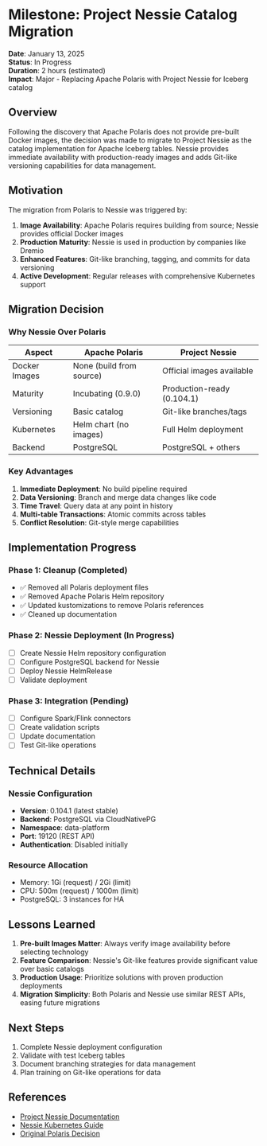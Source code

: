 # Milestone: Project Nessie Catalog Migration

**Date**: January 13, 2025  
**Status**: In Progress  
**Duration**: 2 hours (estimated)  
**Impact**: Major - Replacing Apache Polaris with Project Nessie for Iceberg catalog

## Overview

Following the discovery that Apache Polaris does not provide pre-built Docker images, the decision was made to migrate to Project Nessie as the catalog implementation for Apache Iceberg tables. Nessie provides immediate availability with production-ready images and adds Git-like versioning capabilities for data management.

## Motivation

The migration from Polaris to Nessie was triggered by:
1. **Image Availability**: Apache Polaris requires building from source; Nessie provides official Docker images
2. **Production Maturity**: Nessie is used in production by companies like Dremio
3. **Enhanced Features**: Git-like branching, tagging, and commits for data versioning
4. **Active Development**: Regular releases with comprehensive Kubernetes support

## Migration Decision

### Why Nessie Over Polaris

| Aspect | Apache Polaris | Project Nessie |
|--------|---------------|----------------|
| Docker Images | None (build from source) | Official images available |
| Maturity | Incubating (0.9.0) | Production-ready (0.104.1) |
| Versioning | Basic catalog | Git-like branches/tags |
| Kubernetes | Helm chart (no images) | Full Helm deployment |
| Backend | PostgreSQL | PostgreSQL + others |

### Key Advantages

1. **Immediate Deployment**: No build pipeline required
2. **Data Versioning**: Branch and merge data changes like code
3. **Time Travel**: Query data at any point in history
4. **Multi-table Transactions**: Atomic commits across tables
5. **Conflict Resolution**: Git-style merge capabilities

## Implementation Progress

### Phase 1: Cleanup (Completed)
- ✅ Removed all Polaris deployment files
- ✅ Removed Apache Polaris Helm repository
- ✅ Updated kustomizations to remove Polaris references
- ✅ Cleaned up documentation

### Phase 2: Nessie Deployment (In Progress)
- [ ] Create Nessie Helm repository configuration
- [ ] Configure PostgreSQL backend for Nessie
- [ ] Deploy Nessie HelmRelease
- [ ] Validate deployment

### Phase 3: Integration (Pending)
- [ ] Configure Spark/Flink connectors
- [ ] Create validation scripts
- [ ] Update documentation
- [ ] Test Git-like operations

## Technical Details

### Nessie Configuration
- **Version**: 0.104.1 (latest stable)
- **Backend**: PostgreSQL via CloudNativePG
- **Namespace**: data-platform
- **Port**: 19120 (REST API)
- **Authentication**: Disabled initially

### Resource Allocation
- Memory: 1Gi (request) / 2Gi (limit)
- CPU: 500m (request) / 1000m (limit)
- PostgreSQL: 3 instances for HA

## Lessons Learned

1. **Pre-built Images Matter**: Always verify image availability before selecting technology
2. **Feature Comparison**: Nessie's Git-like features provide significant value over basic catalogs
3. **Production Usage**: Prioritize solutions with proven production deployments
4. **Migration Simplicity**: Both Polaris and Nessie use similar REST APIs, easing future migrations

## Next Steps

1. Complete Nessie deployment configuration
2. Validate with test Iceberg tables
3. Document branching strategies for data management
4. Plan training on Git-like operations for data

## References

- [Project Nessie Documentation](https://projectnessie.org/)
- [Nessie Kubernetes Guide](https://projectnessie.org/guides/kubernetes/)
- [Original Polaris Decision](/docs/milestones/2025-06-12-polaris-catalog-decision.md)